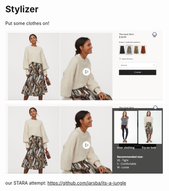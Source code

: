 # Stylizer
Put some clothes on!


![Example](/Esimerkki2.png)



our STARA attempt:
https://github.com/jarsba/its-a-jungle
